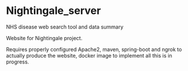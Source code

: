 # Nightingale_server
NHS disease web search tool and data summary

Website for Nightingale project.

Requires properly configured Apache2, maven, spring-boot and ngrok to actually produce the website, docker image to implement all this is in progress.
